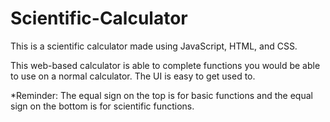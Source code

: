 # Scientific-Calculator
This is a scientific calculator made using JavaScript, HTML, and CSS.

This web-based calculator is able to complete functions you would be able to use on a normal calculator.
The UI is easy to get used to.

*Reminder: The equal sign on the top is for basic functions and the equal sign on the bottom is for scientific functions.
